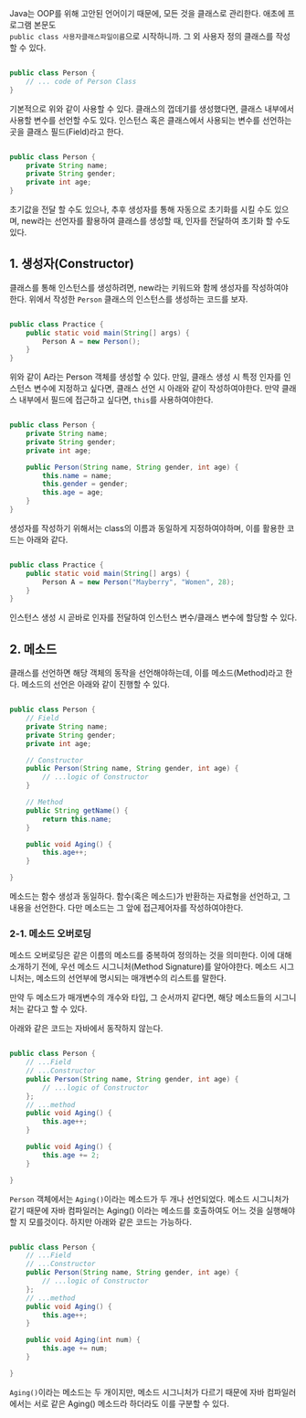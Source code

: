 
Java는 OOP를 위해 고안된 언어이기 때문에, 모든 것을 클래스로 관리한다. 애초에 프로그램 본문도  
`public class 사용자클래스파일이름`으로 시작하니까. 그 외 사용자 정의 클래스를 작성할 수 있다. 

```java

public class Person {
	// ... code of Person Class
}

```

기본적으로 위와 같이 사용할 수 있다. 클래스의 껍데기를 생성했다면, 클래스 내부에서 사용할 변수를 선언할 수도 있다. 인스턴스 혹은 클래스에서 사용되는 변수를 선언하는 곳을 클래스 필드(Field)라고 한다. 

```java

public class Person {
	private String name;
	private String gender;
	private int age;
}

```

초기값을 전달 할 수도 있으나, 추후 생성자를 통해 자동으로 초기화를 시킬 수도 있으며, new라는 선언자를 활용하여 클래스를 생성할 때, 인자를 전달하여 초기화 할 수도 있다.



## 1. 생성자(Constructor)

클래스를 통해 인스턴스를 생성하려면, new라는 키워드와 함께 생성자를 작성하여야 한다. 위에서 작성한 `Person` 클래스의 인스턴스를 생성하는 코드를 보자.

```java

public class Practice {
	public static void main(String[] args) {
		Person A = new Person();
	}
}

```

위와 같이 A라는 Person 객체를 생성할 수 있다. 만일, 클래스 생성 시 특정 인자를 인스턴스 변수에 지정하고 싶다면, 클래스 선언 시 아래와 같이 작성하여야한다. 만약 클래스 내부에서 필드에 접근하고 싶다면, `this`를 사용하여야한다.

```java

public class Person {
	private String name;
	private String gender;
	private int age;

	public Person(String name, String gender, int age) {
		this.name = name;
		this.gender = gender;
		this.age = age;
	}
}

```

생성자를 작성하기 위해서는 class의 이름과 동일하게 지정하여야하며, 이를 활용한 코드는 아래와 같다.

```java

public class Practice {
	public static void main(String[] args) {
		Person A = new Person("Mayberry", "Women", 28);
	}
}

```

인스턴스 생성 시 곧바로 인자를 전달하여 인스턴스 변수/클래스 변수에 할당할 수 있다.



## 2. 메소드

클래스를 선언하면 해당 객체의 동작을 선언해야하는데, 이를 메소드(Method)라고 한다. 메소드의 선언은 아래와 같이 진행할 수 있다.

```java

public class Person {
	// Field
	private String name;
	private String gender;
	private int age;

	// Constructor
	public Person(String name, String gender, int age) {
		// ...logic of Constructor
	}

	// Method
	public String getName() {
		return this.name;
	}

	public void Aging() {
		this.age++;
	}

}

```

메소드는 함수 생성과 동일하다. 함수(혹은 메소드)가 반환하는 자료형을 선언하고, 그 내용을 선언한다. 다만 메소드는 그 앞에 접근제어자를 작성하여야한다.


### 2-1.  메소드 오버로딩

메소드 오버로딩은 같은 이름의 메소드를 중복하여 정의하는 것을 의미한다. 이에 대해 소개하기 전에, 우선 메소드 시그니처(Method Signature)를 알아야한다. 메소드 시그니처는, 메소드의 선언부에 명시되는 매개변수의 리스트를 말한다.

만약 두 메소드가 매개변수의 개수와 타입, 그 순서까지 같다면, 해당 메소드들의 시그니처는 같다고 할 수 있다.

아래와 같은 코드는 자바에서 동작하지 않는다.

```java

public class Person {
	// ...Field
	// ...Constructor
	public Person(String name, String gender, int age) {
		// ...logic of Constructor
	};
	// ...method
	public void Aging() {
		this.age++;
	}

	public void Aging() {
		this.age += 2;
	}

}

```

`Person` 객체에서는 `Aging()`이라는 메소드가 두 개나 선언되었다. 메소드 시그니처가 같기 때문에 자바 컴파일러는 Aging() 이라는 메소드를 호출하여도 어느 것을 실행해야 할 지 모를것이다. 하지만 아래와 같은 코드는 가능하다.

```java

public class Person {
	// ...Field
	// ...Constructor
	public Person(String name, String gender, int age) {
		// ...logic of Constructor
	};
	// ...method
	public void Aging() {
		this.age++;
	}

	public void Aging(int num) {
		this.age += num;
	}

}

```

`Aging()`이라는 메소드는 두 개이지만, 메소드 시그니처가 다르기 때문에 자바 컴파일러에서는 서로 같은 Aging() 메소드라 하더라도 이를 구분할 수 있다.